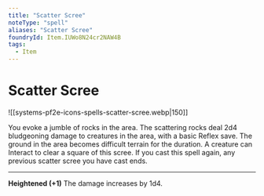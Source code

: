 ```yaml
---
title: "Scatter Scree"
noteType: "spell"
aliases: "Scatter Scree"
foundryId: Item.IUWo8N24cr2NAW4B
tags:
  - Item
---
```


# Scatter Scree
![[systems-pf2e-icons-spells-scatter-scree.webp|150]]

You evoke a jumble of rocks in the area. The scattering rocks deal 2d4 bludgeoning damage to creatures in the area, with a basic Reflex save. The ground in the area becomes difficult terrain for the duration. A creature can Interact to clear a square of this scree. If you cast this spell again, any previous scatter scree you have cast ends.

* * *

**Heightened (+1)** The damage increases by 1d4.
